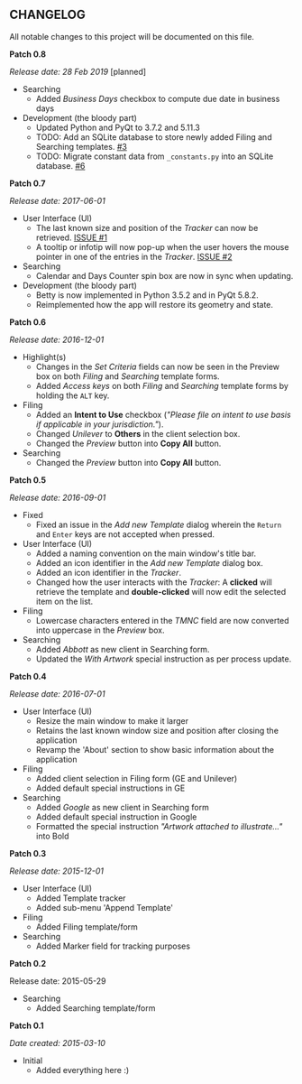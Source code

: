 CHANGELOG
---------
All notable changes to this project will be documented on this file.

**Patch 0.8**

_Release date: 28 Feb 2019_ [planned]

* Searching
    * Added _Business Days_ checkbox to compute due date in business days
* Development (the bloody part)
    * Updated Python and PyQt to 3.7.2 and 5.11.3
    * TODO: Add an SQLite database to store newly added Filing and Searching templates. [#3](https://github.com/mokachokokarbon/Betty/issues/3) 
    * TODO: Migrate constant data from `_constants.py` into an SQLite database. [#6](https://github.com/jerobado/Betty/issues/6)


**Patch 0.7**

_Release date: 2017-06-01_

* User Interface (UI)
    * The last known size and position of the _Tracker_ can now be retrieved. [ISSUE #1](https://github.com/mokachokokarbon/Betty/issues/1)
    * A tooltip or infotip will now pop-up when the user hovers the mouse pointer in one of the entries in the _Tracker_. [ISSUE #2](https://github.com/mokachokokarbon/Betty/issues/2)
* Searching
    * Calendar and Days Counter spin box are now in sync when updating.
* Development (the bloody part)
    * Betty is now implemented in Python 3.5.2 and in PyQt 5.8.2.
    * Reimplemented how the app will restore its geometry and state.


**Patch 0.6**

_Release date: 2016-12-01_

* Highlight(s) 
    * Changes in the _Set Criteria_ fields can now be seen in the Preview box on both _Filing_ and _Searching_ template forms.
    * Added _Access keys_ on both _Filing_ and _Searching_ template forms by holding the `ALT` key.
* Filing
    * Added an **Intent to Use** checkbox (_"Please file on intent to use basis if applicable in your jurisdiction."_).
    * Changed _Unilever_ to **Others** in the client selection box.
    * Changed the _Preview_ button into **Copy All** button.
* Searching
    * Changed the _Preview_ button into **Copy All** button.

**Patch 0.5**

_Release date: 2016-09-01_

* Fixed
    * Fixed an issue in the _Add new Template_ dialog wherein the `Return` and `Enter` keys are not accepted when pressed.
* User Interface (UI)
    * Added a naming convention on the main window's title bar. 
	* Added an icon identifier in the _Add new Template_ dialog box.
	* Added an icon identifier in the _Tracker_.
	* Changed how the user interacts with the _Tracker_: A **clicked** will retrieve the template and **double-clicked** will now edit the selected item on the list.
* Filing
    * Lowercase characters entered in the _TMNC_ field are now converted into uppercase in the _Preview_ box.
* Searching
    * Added _Abbott_ as new client in Searching form.
    * Updated the _With Artwork_ special instruction as per process update.
    

**Patch 0.4**

_Release date: 2016-07-01_

* User Interface (UI)
    * Resize the main window to make it larger 
    * Retains the last known window size and position after closing the application
    * Revamp the 'About' section to show basic information about the application
* Filing
    * Added client selection in Filing form (GE and Unilever)
    * Added default special instructions in GE
* Searching
    * Added _Google_ as new client in Searching form
    * Added default special instruction in Google
    * Formatted the special instruction _"Artwork attached to illustrate..."_ into Bold 


**Patch 0.3**

_Release date: 2015-12-01_

* User Interface (UI)
    * Added Template tracker
    * Added sub-menu 'Append Template'      
* Filing
    * Added Filing template/form
* Searching
    * Added Marker field for tracking purposes


**Patch 0.2**

Release date: 2015-05-29

* Searching
    * Added Searching template/form


**Patch 0.1**

_Date created: 2015-03-10_

* Initial
    * Added everything here :)